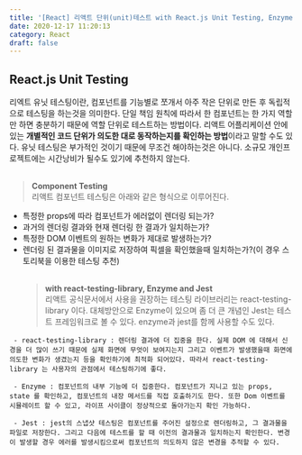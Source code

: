 ```yaml
---
title: '[React] 리액트 단위(unit)테스트 with React.js Unit Testing, Enzyme and Jest'
date: 2020-12-17 11:20:13
category: React
draft: false
---
```


## React.js Unit Testing

리엑트 유닛 테스팅이란, 컴포넌트를 기능별로 쪼개서 아주 작은 단위로 만든 후 독립적으로 테스팅을 하는것을 의미한다. 단일 책임 원칙에 따라서 한 컴포넌트는 한 가지 역할만 하면 충분하기 때문에 역할 단위로 테스트하는 방법이다. 리액트 어플리케이션 안에 있는 **개별적인 코드 단위가 의도한 대로 동작하는지를 확인하는 방법**이라고 말할 수도 있다. 유닛 테스팅은 부가적인 것이기 때문에 무조건 해야하는것은 아니다. 소규모 개인프로젝트에는 시간낭비가 될수도 있기에 추천하지 않는다.
<br/>
<br/>

> **Component Testing**  
> 리액트 컴포넌트 테스팅은 아래와 같은 형식으로 이루어진다.

- 특정한 props에 따라 컴포넌트가 에러없이 렌더링 되는가?
- 과거의 렌더링 결과와 현재 렌더링 한 결과가 일치하는가?
- 특정한 DOM 이벤트의 원하는 변화가 제대로 발생하는가?
- 렌더링 된 결과물을 이미지로 저장하여 픽셀을 확인했을때 일치하는가?(이 경우 스토리북을 이용한 테스팅 추천)
  <br/>
  <br/>
  > **with react-testing-library, Enzyme and Jest**  
  > 리액트 공식문서에서 사용을 권장하는 테스팅 라이브러리는 react-testing-library 이다. 대체방안으로 Enzyme이 있으며 좀 더 큰 개념인 Jest는 테스트 프레임워크로 볼 수 있다. enzyme과 jest를 함께 사용할 수도 있다.

` - react-testing-library : 렌더링 결과에 더 집중을 한다. 실제 DOM 에 대해서 신경을 더 많이 쓰기 때문에 실제 화면에 무엇이 보여지는지 그리고 이벤트가 발생했을때 화면에 의도한 변화가 생겼는지 등을 확인하기에 최적화 되어있다. 따라서 react-testing-library 는 사용자의 관점에서 테스팅하기에 좋다.`

` - Enzyme : 컴포넌트의 내부 기능에 더 집중한다. 컴포넌트가 지니고 있는 props, state 를 확인하고, 컴포넌트의 내장 메서드를 직접 호출하기도 한다. 또한 Dom 이벤트를 시뮬레이트 할 수 있고, 라이프 사이클이 정상적으로 돌아가는지 확인 가능하다.`

` - Jest : jest의 스냅샷 테스팅은 컴포넌트를 주어진 설정으로 렌더링하고, 그 결과물을 파일로 저장한다. 그리고 다음에 테스트를 할 때 이전의 결과물과 일치하는지 확인한다. 변경이 발생할 경우 에러를 발생시킴으로써 컴포넌트의 의도하지 않은 변경을 추적할 수 있다.`
